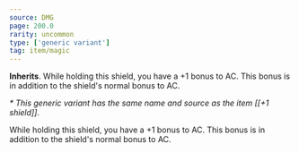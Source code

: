 ```yaml
---
source: DMG
page: 200.0
rarity: uncommon
type: ['generic variant']
tag: item/magic
---
```


**Inherits**. While holding this shield, you have a +1 bonus to AC. This bonus is in addition to the shield's normal bonus to AC.


_* This generic variant has the same name and source as the item [[+1 shield]]_.

While holding this shield, you have a +1 bonus to AC. This bonus is in addition to the shield's normal bonus to AC.


